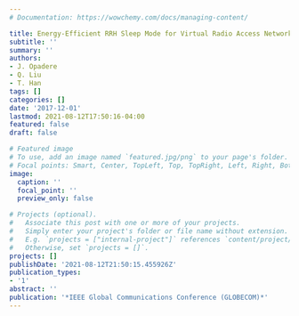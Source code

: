 ```yaml
---
# Documentation: https://wowchemy.com/docs/managing-content/

title: Energy-Efficient RRH Sleep Mode for Virtual Radio Access Networks
subtitle: ''
summary: ''
authors:
- J. Opadere
- Q. Liu
- T. Han
tags: []
categories: []
date: '2017-12-01'
lastmod: 2021-08-12T17:50:16-04:00
featured: false
draft: false

# Featured image
# To use, add an image named `featured.jpg/png` to your page's folder.
# Focal points: Smart, Center, TopLeft, Top, TopRight, Left, Right, BottomLeft, Bottom, BottomRight.
image:
  caption: ''
  focal_point: ''
  preview_only: false

# Projects (optional).
#   Associate this post with one or more of your projects.
#   Simply enter your project's folder or file name without extension.
#   E.g. `projects = ["internal-project"]` references `content/project/deep-learning/index.md`.
#   Otherwise, set `projects = []`.
projects: []
publishDate: '2021-08-12T21:50:15.455926Z'
publication_types:
- '1'
abstract: ''
publication: '*IEEE Global Communications Conference (GLOBECOM)*'
---
```

